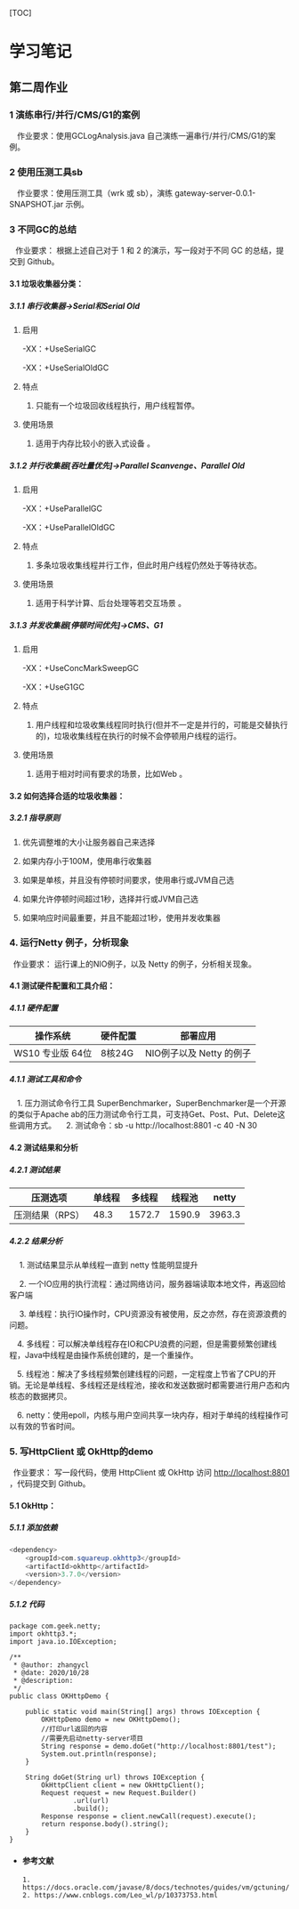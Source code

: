 [TOC]





# 学习笔记

## 第二周作业

### 1 演练串行/并行/CMS/G1的案例

&ensp;&ensp;作业要求：使用GCLogAnalysis.java 自己演练一遍串行/并行/CMS/G1的案例。 

### 2 使用压测工具sb

&ensp;&ensp;作业要求：使用压测工具（wrk 或 sb），演练 gateway-server-0.0.1-SNAPSHOT.jar 示例。 

### 3 不同GC的总结

​	&ensp;作业要求： 根据上述自己对于 1 和 2 的演示，写一段对于不同 GC 的总结，提交到 Github。 

#### 3.1 垃圾收集器分类：

##### 3.1.1 串行收集器->Serial和Serial Old

  1. 启用

      -XX：+UseSerialGC 

      -XX：+UseSerialOldGC

  2. 特点

        1. 只能有一个垃圾回收线程执行，用户线程暂停。

  3. 使用场景

        1. 适用于内存比较小的嵌入式设备 。

##### 3.1.2 并行收集器[吞吐量优先]->Parallel Scanvenge、Parallel Old

  1. 启用

      -XX：+UseParallelGC 

      -XX：+UseParallelOldGC

  2. 特点

        1. 多条垃圾收集线程并行工作，但此时用户线程仍然处于等待状态。

  3. 使用场景

        1. 适用于科学计算、后台处理等若交互场景 。

##### 3.1.3 并发收集器[停顿时间优先]->CMS、G1
  1. 启用

      -XX：+UseConcMarkSweepGC 

      -XX：+UseG1GC

  2. 特点

        1. 用户线程和垃圾收集线程同时执行(但并不一定是并行的，可能是交替执行的)，垃圾收集线程在执行的时候不会停顿用户线程的运行。

  3. 使用场景

        1. 适用于相对时间有要求的场景，比如Web 。

#### 3.2 **如何选择合适的垃圾收集器**：

##### 3.2.1 指导原则

  1. 优先调整堆的大小让服务器自己来选择

  2. 如果内存小于100M，使用串行收集器

  3. 如果是单核，并且没有停顿时间要求，使用串行或JVM自己选

  4. 如果允许停顿时间超过1秒，选择并行或JVM自己选

  5. 如果响应时间最重要，并且不能超过1秒，使用并发收集器

     

### 4. 运行Netty 例子，分析现象

&ensp;作业要求： 运行课上的NIO例子，以及 Netty 的例子，分析相关现象。

#### 4.1 测试硬件配置和工具介绍：

##### 4.1.1 硬件配置

| 操作系统 | 硬件配置  | 部署应用 |
| ---- | ---- | ---- |
| WS10 专业版 64位 | 8核24G   | NIO例子以及 Netty 的例子 |

##### 4.1.1 测试工具和命令

&ensp;&ensp;1. 压力测试命令行工具 SuperBenchmarker，SuperBenchmarker是一个开源的类似于Apache ab的压力测试命令行工具，可支持Get、Post、Put、Delete这些调用方式。
&ensp;&ensp;2. 测试命令：sb -u http://localhost:8801 -c 40 -N 30

#### 4.2 测试结果和分析

##### 4.2.1 测试结果
| 压测选项 | 单线程  | 多线程 | 线程池  | netty |
| ---- | ---- | ---- | ---- | ---- |
| 压测结果（RPS） | 48.3 | 1572.7 | 1590.9 | 3963.3 |


##### 4.2.2 结果分析

&ensp;&ensp; 1. 测试结果显示从单线程一直到 netty 性能明显提升

 &ensp;&ensp;2. 一个IO应用的执行流程：通过网络访问，服务器端读取本地文件，再返回给客户端 

 &ensp;&ensp;3. 单线程：执行IO操作时，CPU资源没有被使用，反之亦然，存在资源浪费的问题。

 &ensp;&ensp;4. 多线程：可以解决单线程存在IO和CPU浪费的问题，但是需要频繁创建线程，Java中线程是由操作系统创建的，是一个重操作。

 &ensp;&ensp;5. 线程池：解决了多线程频繁创建线程的问题，一定程度上节省了CPU的开销。无论是单线程、多线程还是线程池，接收和发送数据时都需要进行用户态和内核态的数据拷贝。

 &ensp;&ensp;6. netty：使用epoll，内核与用户空间共享一块内存，相对于单纯的线程操作可以有效的节省时间。

### 5. 写HttpClient 或 OkHttp的demo

&ensp;作业要求： 写一段代码，使用 HttpClient 或 OkHttp 访问 [http://localhost:8801 ](http://localhost:8801/)，代码提交到 Github。

#### 5.1 **OkHttp**：

##### 5.1.1 添加依赖

```java
<dependency>
    <groupId>com.squareup.okhttp3</groupId>
    <artifactId>okhttp</artifactId>
    <version>3.7.0</version>
</dependency>
```

##### 5.1.2 代码

```
package com.geek.netty;
import okhttp3.*;
import java.io.IOException;

/**
 * @author: zhangycl
 * @date: 2020/10/28
 * @description:
 */
public class OKHttpDemo {
    
    public static void main(String[] args) throws IOException {
        OKHttpDemo demo = new OKHttpDemo();
        //打印url返回的内容
        //需要先启动netty-server项目
        String response = demo.doGet("http://localhost:8801/test");
        System.out.println(response);
    }

    String doGet(String url) throws IOException {
        OkHttpClient client = new OkHttpClient();
        Request request = new Request.Builder()
                .url(url)
                .build();
        Response response = client.newCall(request).execute();
        return response.body().string();
    }
}

```



  * #### 参考文献
    
        1. https://docs.oracle.com/javase/8/docs/technotes/guides/vm/gctuning/collectors.html#sthref28
        2. https://www.cnblogs.com/Leo_wl/p/10373753.html
